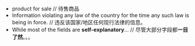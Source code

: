 - product for sale // 待售商品  
- Information violating any law of the country for the time any such law is being in force. // 违反该国家/地区任何现行法律的信息。
- While most of the fields are **self-explanatory**... // 尽管大部分字段都**一目了然**。。。
